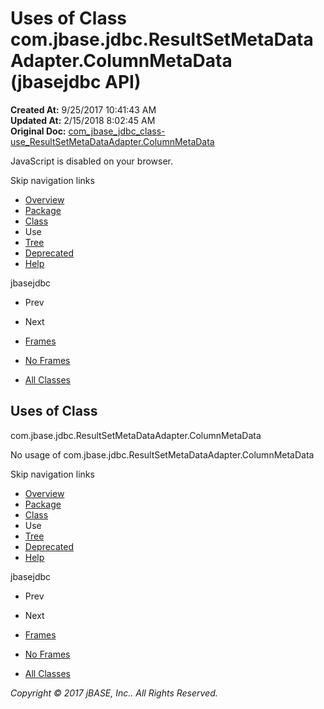 # Uses of Class com.jbase.jdbc.ResultSetMetaDataAdapter.ColumnMetaData (jbasejdbc   API)

**Created At:** 9/25/2017 10:41:43 AM  
**Updated At:** 2/15/2018 8:02:45 AM  
**Original Doc:** [com_jbase_jdbc_class-use_ResultSetMetaDataAdapter.ColumnMetaData](https://docs.jbase.com/39229-class-use/com_jbase_jdbc_class-use_ResultSetMetaDataAdapter.ColumnMetaData)  

<!--<br>    try {<br>        if (location.href.indexOf('is-external=true') == -1) {<br>            parent.document.title="Uses of Class com.jbase.jdbc.ResultSetMetaDataAdapter.ColumnMetaData (jbasejdbc   API)";<br>        }<br>    }<br>    catch(err) {<br>    }<br>//-->
JavaScript is disabled on your browser.

Skip navigation links

- [Overview](../../../../overview-summary.html)
- [Package](./../../jbase-jdbc-api)
- [Class](./../../resultsetmetadataadapter-%28jbasejdbc---api%29 "class in com.jbase.jdbc")
- Use
- [Tree](./../../com.jbase.jdbc-class-hierarchy-%28jbasejdbc---api%29)
- [Deprecated](../../../../deprecated-list.html)
- [Help](../../../../help-doc.html)


jbasejdbc <br>

- Prev
- Next


- [Frames](./../uses-of-class-com.jbase.jdbc.resultsetmetadataadapter-%28jbasejdbc---api%29)
- [No Frames](./../uses-of-class-com.jbase.jdbc.resultsetmetadataadapter-%28jbasejdbc---api%29)


- [All Classes](../../../../allclasses-noframe.html)


<!--<br>  allClassesLink = document.getElementById("allclasses\_navbar\_top");<br>  if(window==top) {<br>    allClassesLink.style.display = "block";<br>  }<br>  else {<br>    allClassesLink.style.display = "none";<br>  }<br>  //-->

## Uses of Class
com.jbase.jdbc.ResultSetMetaDataAdapter.ColumnMetaData

No usage of com.jbase.jdbc.ResultSetMetaDataAdapter.ColumnMetaData

Skip navigation links

- [Overview](../../../../overview-summary.html)
- [Package](./../../jbase-jdbc-api)
- [Class](./../../resultsetmetadataadapter-%28jbasejdbc---api%29 "class in com.jbase.jdbc")
- Use
- [Tree](./../../com.jbase.jdbc-class-hierarchy-%28jbasejdbc---api%29)
- [Deprecated](../../../../deprecated-list.html)
- [Help](../../../../help-doc.html)


jbasejdbc <br>

- Prev
- Next


- [Frames](./../uses-of-class-com.jbase.jdbc.resultsetmetadataadapter-%28jbasejdbc---api%29)
- [No Frames](./../uses-of-class-com.jbase.jdbc.resultsetmetadataadapter-%28jbasejdbc---api%29)


- [All Classes](../../../../allclasses-noframe.html)


<!--<br>  allClassesLink = document.getElementById("allclasses\_navbar\_bottom");<br>  if(window==top) {<br>    allClassesLink.style.display = "block";<br>  }<br>  else {<br>    allClassesLink.style.display = "none";<br>  }<br>  //-->

*Copyright © 2017 jBASE, Inc.. All Rights Reserved.*
